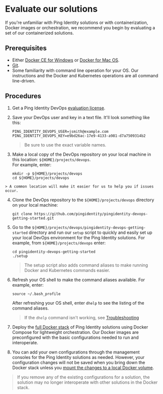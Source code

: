 # Evaluate our solutions

If you're unfamiliar with Ping Identity solutions or with containerization, Docker images or orchestration, we recommend you begin by evaluating a set of our containerized solutions.

## Prerequisites

* Either [Docker CE for Windows](https://docs.docker.com/v17.12/install/) or [Docker for Mac OS](https://docs.docker.com/v17.12/docker-for-mac/install/).
* [Git](https://git-scm.com/downloads).
* Some familiarity with command line operation for your OS. Our instructions and the Docker and Kubernetes operations are all command line-driven.

## Procedures

  1. Get a Ping Identity DevOps [evaluation license](https://pingidentity-devops.gitbook.io/devops/prod-license#obtaining-a-ping-identity-devops-user-and-key). 
  2. Save your DevOps user and key in a text file. It'll look something like this:

     ```text
     PING_IDENTITY_DEVOPS_USER=jsmith@example.com
     PING_IDENTITY_DEVOPS_KEY=e9bd26ac-17e9-4133-a981-d7a7509314b2
     ```

     > Be sure to use the exact variable names.

  3. Make a local copy of the DevOps repository on your local machine in this location: `${HOME}/projects/devops`.  
  For example, enter:
    
      ```text
      mkdir -p ${HOME}/projects/devops
      cd ${HOME}/projects/devops
      ```
    > A common location will make it easier for us to help you if issues occur.  

  4. Clone the DevOps repository to the `${HOME}/projects/devops` directory on your local machine:

       `git clone https://github.com/pingidentity/pingidentity-devops-getting-started.git`
   
  4. Go to the `${HOME}/projects/devops/pingidentity-devops-getting-started` directory and run our `setup` script to quickly and easily set up your local DevOps environment for the Ping Identity solutions. For example, from `${HOME}/projects/devops` enter:

     ```text
     cd pingidentity-devops-getting-started
     ./setup
     ```
     > The setup script also adds command aliases to make running Docker and Kubernetes commands easier. 
     
  5. Refresh your OS shell to make the command aliases available. For example, enter:
     ```text
     source ~/.bash_profile
     ```
     After refreshing your OS shell, enter `dhelp` to see the listing of the command aliases.
     > If the `dhelp` command isn't working, see [Troubleshooting](https://github.com/pingidentity/pingidentity-devops-getting-started/blob/master/docs/troubleshooting/BASIC_TROUBLESHOOTING.md)

  5. Deploy the [full Docker stack](https://pingidentity-devops.gitbook.io/devops/examples/11-docker-compose/03-full-stack) of Ping Identity solutions using Docker Compose for lightweight orchestration. Our Docker images are preconfigured with the basic configurations needed to run and interoperate. 
  6. You can add your own configurations through the management consoles for the Ping Identity solutions as needed. However, your configuration changes will not be saved when you bring down the Docker stack unless you [mount the changes to a local Docker volume](https://pingidentity-devops.gitbook.io/devops/examples/11-docker-compose#persisting-container-state-and-data).
  > If you remove any of the existing configurations for a solution, the solution may no longer interoperate with other solutions in the Docker stack.
  
  
